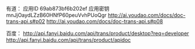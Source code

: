 有道：
应用ID  69ab873bf6b202ef
应用密钥  mnJjOaydLZzB60HNfP60peuVvhPUoQgr
http://ai.youdao.com/docs/doc-trans-api.s#p02
http://ai.youdao.com/docs/doc-trans-api.s#p08

百度：
http://api.fanyi.baidu.com/api/trans/product/desktop?req=developer
http://api.fanyi.baidu.com/api/trans/product/apidoc

